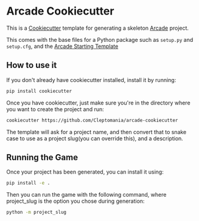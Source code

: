# Arcade Cookiecutter

This is a [Cookiecutter](https://github.com/cookiecutter/cookiecutter) template for generating a skeleton [Arcade](https://github.com/pythonarcade/arcade) project.

This comes with the base files for a Python package such as `setup.py` and `setup.cfg`, and the [Arcade Starting Template](https://api.arcade.academy/en/latest/examples/starting_template.html)

## How to use it

If you don't already have cookiecutter installed, install it by running:

```bash
pip install cookiecutter
```

Once you have cookiecutter, just make sure you're in the directory where you want to create the project and run:

```bash
cookiecutter https://github.com/Cleptomania/arcade-cookiecutter
```

The template will ask for a project name, and then convert that to snake case to use as a project slug(you can override this), and a description.

## Running the Game

Once your project has been generated, you can install it using:

```bash
pip install -e .
```

Then you can run the game with the following command, where project_slug is the option you chose during generation:

```bash
python -m project_slug
```
